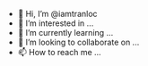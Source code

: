 - 👋 Hi, I’m @iamtranloc
- 👀 I’m interested in ...
- 🌱 I’m currently learning ...
- 💞️ I’m looking to collaborate on ...
- 📫 How to reach me ...

<!---
iamtranloc/iamtranloc is a ✨ special ✨ repository because its `README.md` (this file) appears on your GitHub profile.
You can click the Preview link to take a look at your changes.
--->
